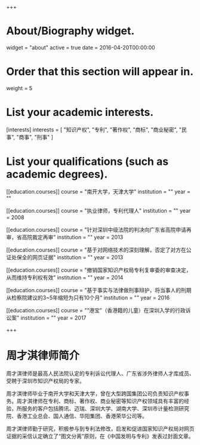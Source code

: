 +++
# About/Biography widget.
widget = "about"
active = true
date = 2016-04-20T00:00:00

# Order that this section will appear in.
weight = 5

# List your academic interests.
[interests]
  interests = [
    "知识产权",
    "专利",
    "著作权",
    "商标",
    "商业秘密",
    "民事",
    "商事",
    "刑事"
  ]

# List your qualifications (such as academic degrees).
[[education.courses]]
  course = "南开大学，天津大学"
  institution = ""
  year = ""

[[education.courses]]
  course = "执业律师，专利代理人"
  institution = ""
  year = 2008

[[education.courses]]
  course = "针对深圳中级法院的判决向广东省高院申请再审，省高院裁定再审"
  institution = ""
  year = 2013
 
[[education.courses]]
  course = "基于对网络技术的深刻理解，否定了对方在公证处保全的网页证据"
  institution = ""
  year = 2013
  
[[education.courses]]
  course = "撤销国家知识产权局专利复审委的审查决定，从而维持专利权有效"
  institution = ""
  year = 2014
  
[[education.courses]]
  course = "基于事实与法律做刑事辩护，将当事人的刑期从检察院建议的3~5年缩短为只有10个月"
  institution = ""
  year = 2016
  
[[education.courses]]
  course = "“港宝”（香港籍的儿童）在深圳入学的行政诉讼案"
  institution = ""
  year = 2017
 
+++

# 周才淇律师简介

周才淇律师是最高人民法院认定的专利诉讼代理人、广东省涉外律师人才库成员、受聘于深圳市知识产权局的专家。

周才淇律师毕业于南开大学和天津大学，曾在大型跨国集团公司负责知识产权事务。周才淇律师在专利、商标、著作权、商业秘密等知识产权领域具有丰富的经验，所服务的客户包括腾讯、迈瑞、深圳大学、湖南大学、深圳市计量检测研究院、香港工业总会、国人通信、华阳集团、香港荣华公司等。

周才淇律师勤于研究，积极参与到专利法修改，启发和促进国家知识产权局对网页证据的采信认定确立了“图文分离”原则，在《中国发明与专利》发表过封面文章。
